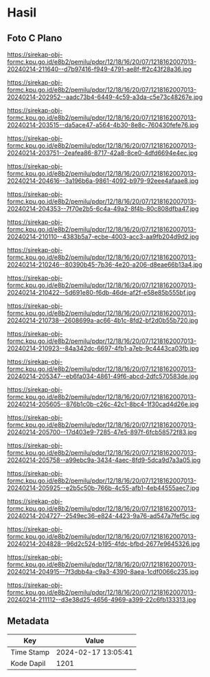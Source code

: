 # Hasil

## Foto C Plano

https://sirekap-obj-formc.kpu.go.id/e8b2/pemilu/pdpr/12/18/16/20/07/1218162007013-20240214-211640--d7b97416-f949-4791-ae8f-ff2c43f28a36.jpg

https://sirekap-obj-formc.kpu.go.id/e8b2/pemilu/pdpr/12/18/16/20/07/1218162007013-20240214-202952--aadc73b4-6449-4c59-a3da-c5e73c48267e.jpg

https://sirekap-obj-formc.kpu.go.id/e8b2/pemilu/pdpr/12/18/16/20/07/1218162007013-20240214-203515--da5ace47-a564-4b30-8e8c-760430fefe76.jpg

https://sirekap-obj-formc.kpu.go.id/e8b2/pemilu/pdpr/12/18/16/20/07/1218162007013-20240214-203751--2eafea86-8717-42a8-8ce0-4dfd6694e4ec.jpg

https://sirekap-obj-formc.kpu.go.id/e8b2/pemilu/pdpr/12/18/16/20/07/1218162007013-20240214-204616--3a196b6a-9861-4092-b979-92eee4afaae8.jpg

https://sirekap-obj-formc.kpu.go.id/e8b2/pemilu/pdpr/12/18/16/20/07/1218162007013-20240214-204353--7f70e2b5-6c4a-49a2-8f4b-80c808dfba47.jpg

https://sirekap-obj-formc.kpu.go.id/e8b2/pemilu/pdpr/12/18/16/20/07/1218162007013-20240214-210110--4383b5a7-ecbe-4003-acc3-aa9fb204d9d2.jpg

https://sirekap-obj-formc.kpu.go.id/e8b2/pemilu/pdpr/12/18/16/20/07/1218162007013-20240214-210246--80390b45-7b36-4e20-a206-d8eae66b13a4.jpg

https://sirekap-obj-formc.kpu.go.id/e8b2/pemilu/pdpr/12/18/16/20/07/1218162007013-20240214-210422--5d691e80-f6db-46de-af2f-e58e85b555bf.jpg

https://sirekap-obj-formc.kpu.go.id/e8b2/pemilu/pdpr/12/18/16/20/07/1218162007013-20240214-210738--2608699a-ac66-4b1c-8fd2-bf2d0b55b720.jpg

https://sirekap-obj-formc.kpu.go.id/e8b2/pemilu/pdpr/12/18/16/20/07/1218162007013-20240214-210923--84a342dc-6697-4fb1-a7eb-9c4443ca03fb.jpg

https://sirekap-obj-formc.kpu.go.id/e8b2/pemilu/pdpr/12/18/16/20/07/1218162007013-20240214-205347--eb6fa034-4861-49f6-abcd-2dfc570583de.jpg

https://sirekap-obj-formc.kpu.go.id/e8b2/pemilu/pdpr/12/18/16/20/07/1218162007013-20240214-205605--876b1c0b-c26c-42c1-8bc4-1f30cad4d26e.jpg

https://sirekap-obj-formc.kpu.go.id/e8b2/pemilu/pdpr/12/18/16/20/07/1218162007013-20240214-205700--17d403e9-7285-47e5-897f-6fcb58572f83.jpg

https://sirekap-obj-formc.kpu.go.id/e8b2/pemilu/pdpr/12/18/16/20/07/1218162007013-20240214-205758--a99ebc9a-3434-4aec-8fd9-5dca9d7a3a05.jpg

https://sirekap-obj-formc.kpu.go.id/e8b2/pemilu/pdpr/12/18/16/20/07/1218162007013-20240214-205925--e2b5c50b-766b-4c55-afb1-4eb44555aec7.jpg

https://sirekap-obj-formc.kpu.go.id/e8b2/pemilu/pdpr/12/18/16/20/07/1218162007013-20240214-204727--2549ec36-e824-4423-9a76-ad547a7fef5c.jpg

https://sirekap-obj-formc.kpu.go.id/e8b2/pemilu/pdpr/12/18/16/20/07/1218162007013-20240214-204828--96d2c524-b195-4fdc-bfbd-2677e9645326.jpg

https://sirekap-obj-formc.kpu.go.id/e8b2/pemilu/pdpr/12/18/16/20/07/1218162007013-20240214-204915--7f3dbb4a-c9a3-4390-8aea-1cdf0066c235.jpg

https://sirekap-obj-formc.kpu.go.id/e8b2/pemilu/pdpr/12/18/16/20/07/1218162007013-20240214-211112--d3e38d25-4656-4969-a399-22c6fb133313.jpg


## Metadata

| Key        | Value               |
| ---------- | ------------------- |
| Time Stamp | 2024-02-17 13:05:41 |
| Kode Dapil | 1201                |



